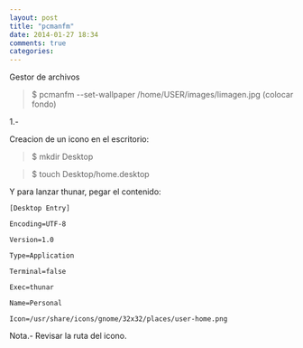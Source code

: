 ```yaml
---
layout: post
title: "pcmanfm"
date: 2014-01-27 18:34
comments: true
categories: 
---
```

Gestor de archivos

>$ pcmanfm --set-wallpaper /home/USER/images/limagen.jpg (colocar fondo)

1.-

Creacion de un icono en el escritorio:

>$ mkdir Desktop

>$ touch Desktop/home.desktop

Y para lanzar thunar, pegar el contenido:

	[Desktop Entry] 

	Encoding=UTF-8 

	Version=1.0 

	Type=Application 

	Terminal=false 

	Exec=thunar 

	Name=Personal 

	Icon=/usr/share/icons/gnome/32x32/places/user-home.png

Nota.- Revisar la ruta del icono.

